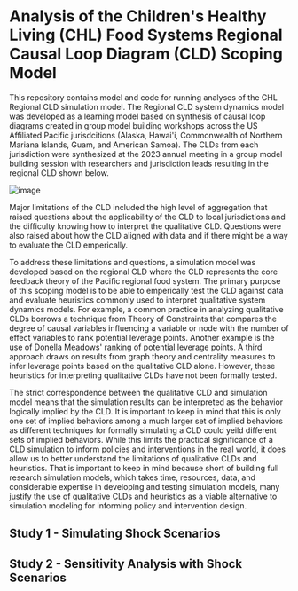 # Analysis of the Children's Healthy Living (CHL) Food Systems Regional Causal Loop Diagram (CLD) Scoping Model

This repository contains model and code for running analyses of the CHL Regional CLD simulation model. The Regional CLD system dynamics model was developed as a learning model based on synthesis of causal loop diagrams created in group model building workshops across the US Affiliated Pacific jurisdcitions (Alaska, Hawai'i, Commonwealth of Northern Mariana Islands, Guam, and American Samoa). The CLDs from each jurisdiction were synthesized at the 2023 annual meeting in a group model building session with researchers and jurisdiction leads resulting in the regional CLD shown below.

![image](https://github.com/user-attachments/assets/45c6137d-500e-4068-a8c9-8092e4b503e5)

Major limitations of the CLD included the high level of aggregation that raised questions about the applicability of the CLD to local jurisdictions and the difficulty knowing how to interpret the qualitative CLD. Questions were also raised about how the CLD aligned with data and if there might be a way to evaluate the CLD emperically. 

To address these limitations and questions, a simulation model was developed based on the regional CLD where the CLD represents the core feedback theory of the Pacific regional food system. The primary purpose of this scoping model is to be able to emperically test the CLD against data and evaluate heuristics commonly used to interpret qualitative system dynamics models. For example, a common practice in analyzing qualitative CLDs borrows a technique from Theory of Constraints that compares the degree of causal variables influencing a variable or node with the number of effect variables to rank potential leverage points. Another example is the use of Donella Meadows' ranking of potential leverage points. A third approach draws on results from graph theory and centrality measures to infer leverage points based on the qualitative CLD alone. However, these heuristics for interpreting qualitative CLDs have not been formally tested. 

The strict correspondence between the qualitative CLD and simulation model means that the simulation results can be interpreted as the behavior logically implied by the CLD. It is important to keep in mind that this is only one set of implied behaviors among a much larger set of implied behaviors as different techniques for formally simulating a CLD could yeild different sets of implied behaviors. While this limits the practical significance of a CLD simulation to inform policies and interventions in the real world, it does allow us to better understand the limitations of qualitative CLDs and heuristics. That is important to keep in mind because short of building full research simulation models, which takes time, resources, data, and considerable expertise in developing and testing simulation models, many justify the use of qualitative CLDs and heuristics as a viable alternative to simulation modeling for informing policy and intervention design.   

## Study 1 - Simulating Shock Scenarios

## Study 2 - Sensitivity Analysis with Shock Scenarios


